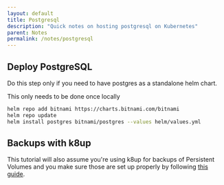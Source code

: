 ```yaml
---
layout: default
title: Postgresql
description: "Quick notes on hosting postgresql on Kubernetes"
parent: Notes
permalink: /notes/postgresql
---
```


## Deploy PostgreSQL
Do this step only if you need to have postgres as a standalone helm chart.

This only needs to be done once locally
```bash
helm repo add bitnami https://charts.bitnami.com/bitnami
helm repo update
helm install postgres bitnami/postgres --values helm/values.yml
```

## Backups with k8up
This tutorial will also assume you're using k8up for backups of Persistent Volumes and you make sure those are set up properly by following [this guide](https://github.com/jessebot/k8s-backups-tutorial).
